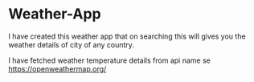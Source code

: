 # Weather-App

I have created this weather app that on searching this will gives you the weather details of city of any country.

I have fetched weather temperature details from api name se https://openweathermap.org/
